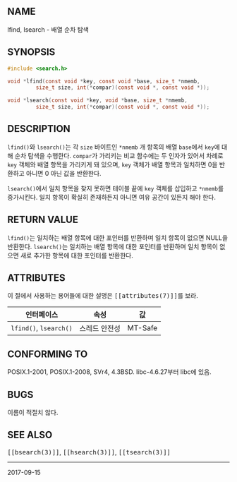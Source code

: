 ## NAME

lfind, lsearch - 배열 순차 탐색

## SYNOPSIS

```c
#include <search.h>

void *lfind(const void *key, const void *base, size_t *nmemb,
         size_t size, int(*compar)(const void *, const void *));

void *lsearch(const void *key, void *base, size_t *nmemb,
         size_t size, int(*compar)(const void *, const void *));
```

## DESCRIPTION

`lfind()`와 `lsearch()`는 각 `size` 바이트인 `*nmemb` 개 항목의 배열 `base`에서 `key`에 대해 순차 탐색을 수행한다. `compar`가 가리키는 비교 함수에는 두 인자가 있어서 차례로 `key` 객체와 배열 항목을 가리키게 돼 있으며, `key` 객체가 배열 항목과 일치하면 0을 반환하고 아니면 0 아닌 값을 반환한다.

`lsearch()`에서 일치 항목을 찾지 못하면 테이블 끝에 `key` 객체를 삽입하고 `*nmemb`를 증가시킨다. 일치 항목이 확실히 존재하든지 아니면 여유 공간이 있든지 해야 한다.

## RETURN VALUE

`lfind()`는 일치하는 배열 항목에 대한 포인터를 반환하며 일치 항목이 없으면 NULL을 반환한다. `lsearch()`는 일치하는 배열 항목에 대한 포인터를 반환하며 일치 항목이 없으면 새로 추가한 항목에 대한 포인터를 반환한다.

## ATTRIBUTES

이 절에서 사용하는 용어들에 대한 설명은 <tt>[[attributes(7)]]</tt>를 보라.

| 인터페이스 | 속성 | 값 |
| --- | --- | --- |
| `lfind()`, `lsearch()` | 스레드 안전성 | MT-Safe |

## CONFORMING TO

POSIX.1-2001, POSIX.1-2008, SVr4, 4.3BSD. libc-4.6.27부터 libc에 있음.

## BUGS

이름이 적절치 않다.

## SEE ALSO

<tt>[[bsearch(3)]]</tt>, <tt>[[hsearch(3)]]</tt>, <tt>[[tsearch(3)]]</tt>

----

2017-09-15
